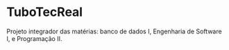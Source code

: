 # TuboTecReal
Projeto integrador das matérias: banco de dados I, Engenharia de Software I, e Programação II.
